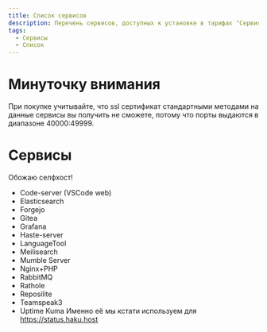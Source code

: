 ```yaml
---
title: Список сервисов
description: Перечень сервисов, доступных к установке в тарифах "Сервисы" и замечания к их установке
tags:
  - Сервисы
  - Список
---
```


# Минуточку внимания
При покупке учитывайте, что ssl сертификат стандартными методами на данные сервисы вы получить не сможете, потому что порты выдаются в диапазоне 40000:49999.
# Сервисы
Обожаю селфхост! 
- Code-server (VSCode web)
- Elasticsearch
- Forgejo
- Gitea
- Grafana
- Haste-server
- LanguageTool
- Meilisearch
- Mumble Server
- Nginx+PHP
- RabbitMQ
- Rathole
- Reposilite
- Teamspeak3
- Uptime Kuma
Именно её мы кстати используем для https://status.haku.host